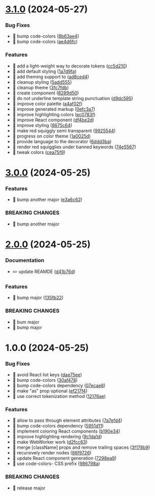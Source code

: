 # [3.1.0](https://github.com/streamich/code-colors-react/compare/v3.0.0...v3.1.0) (2024-05-27)


### Bug Fixes

* 🐛 bump code-colors ([8b63ae4](https://github.com/streamich/code-colors-react/commit/8b63ae4ff862f5e4a2973584fe6ef2a7eafcb525))
* 🐛 bump code-colors ([ae4d6fc](https://github.com/streamich/code-colors-react/commit/ae4d6fcdfd162392be66fdc36ffaeeb44bd146df))


### Features

* 🎸 add a light-weight way to decorate tokens ([cc5d210](https://github.com/streamich/code-colors-react/commit/cc5d210925b4d75deca52a903579c16d5b9ccf5b))
* 🎸 add default styling ([1a7d9fa](https://github.com/streamich/code-colors-react/commit/1a7d9fa0db1ed5725f9f90b7be034f9418f34f0e))
* 🎸 add theming support to <ColorTokens> ([ad8ced4](https://github.com/streamich/code-colors-react/commit/ad8ced45fa2bfa323a8de981493547aa30895414))
* 🎸 cleanup styling ([5add555](https://github.com/streamich/code-colors-react/commit/5add555c4318a4cbf72a4f7d2e1fb909d4aa6b67))
* 🎸 cleanup theme ([3fc7fdb](https://github.com/streamich/code-colors-react/commit/3fc7fdb920757468e6c1cca46a1c687205f24b7c))
* 🎸 create <Markup> component ([8289d50](https://github.com/streamich/code-colors-react/commit/8289d509497afe93fcd52c5144310673ac2d1279))
* 🎸 do not underline template string punctuation ([d9dc595](https://github.com/streamich/code-colors-react/commit/d9dc595d54694af2836e8d23ad5b85adb0c24406))
* 🎸 improve color palette ([a4af02f](https://github.com/streamich/code-colors-react/commit/a4af02fe16f2a93290c161f8ae81a1bc8128f2f1))
* 🎸 improve generated markup ([0efc3a7](https://github.com/streamich/code-colors-react/commit/0efc3a7202218e89ab33d098accfc5ad2c322c05))
* 🎸 improve highlighting colors ([ec0783f](https://github.com/streamich/code-colors-react/commit/ec0783fa803e2e79d50cb6c59734ac91177e5802))
* 🎸 improve React component ([df4be2d](https://github.com/streamich/code-colors-react/commit/df4be2d68ff4b1e0158c16d786911f70d91dbee2))
* 🎸 improve styling ([8675c64](https://github.com/streamich/code-colors-react/commit/8675c64f2bfc446be7f26fbef149ce995d742b3d))
* 🎸 make red squiggly semi transparent ([9925544](https://github.com/streamich/code-colors-react/commit/99255446821c94a7f96af04e86f52fd8e7431852))
* 🎸 progress on color theme ([1a0025d](https://github.com/streamich/code-colors-react/commit/1a0025d5421b431c92dd3861cd000c099ab7abeb))
* 🎸 provide language to the decorator ([6ddd3ba](https://github.com/streamich/code-colors-react/commit/6ddd3ba1db9d581f1c76032d30671160da5a50a3))
* 🎸 render red squigglies under banned keywords ([74e5567](https://github.com/streamich/code-colors-react/commit/74e5567b2609e0fa62f14408eedd2c9ab439b5c8))
* 🎸 tweak colors ([cea75f9](https://github.com/streamich/code-colors-react/commit/cea75f967148560609e28c823d80faaf35423048))

# [3.0.0](https://github.com/streamich/code-colors-react/compare/v2.0.0...v3.0.0) (2024-05-25)


### Features

* 🎸 bump another major ([e3a6c62](https://github.com/streamich/code-colors-react/commit/e3a6c62622f0d5a7db4564cef816940892c576a3))


### BREAKING CHANGES

* 🧨 bump another major

# [2.0.0](https://github.com/streamich/code-colors-react/compare/v1.0.0...v2.0.0) (2024-05-25)

### Documentation

- ✏️ update REAMDE ([d41b76d](https://github.com/streamich/code-colors-react/commit/d41b76d5657590d4b5e546930488ece58cd7be58))

### Features

- 🎸 bump major ([135fb22](https://github.com/streamich/code-colors-react/commit/135fb22368929c86f2f2e357603f5f549aa09f77))

### BREAKING CHANGES

- 🧨 bum major
- 🧨 bump major

# 1.0.0 (2024-05-25)

### Bug Fixes

- 🐛 avoid React list keys ([dae75ee](https://github.com/streamich/code-colors-react/commit/dae75eee9490dc078ae6a01816c25a2c030b8110))
- 🐛 bump code-colors ([30af478](https://github.com/streamich/code-colors-react/commit/30af47870c46c58e27864c69af706335626e5f48))
- 🐛 bump code-colors dependency ([07ecae8](https://github.com/streamich/code-colors-react/commit/07ecae8d4de08bc4535ec1df99d868ad31ebb6bc))
- 🐛 make "as" prop optional ([ef217f4](https://github.com/streamich/code-colors-react/commit/ef217f449ee4e1c03869da6fe7ab2d57d5ca07d5))
- 🐛 use correct tokenization method ([12176ae](https://github.com/streamich/code-colors-react/commit/12176ae885cd010d18c4bbfd0099eedf12a018d1))

### Features

- 🎸 allow to pass through element attributes ([7a7efd4](https://github.com/streamich/code-colors-react/commit/7a7efd44c50700318656c1c534f37501d3679393))
- 🎸 bump code-colors dependency ([5951d11](https://github.com/streamich/code-colors-react/commit/5951d11a5726f3841e00e45cd5700f34197c4354))
- 🎸 implement coloring React components ([b190e34](https://github.com/streamich/code-colors-react/commit/b190e3414c474fa6fade11653b0876aa9b113e19))
- 🎸 improve highlighting rendering ([9c1da1d](https://github.com/streamich/code-colors-react/commit/9c1da1d4a89ee425b7a927f72cac5ee7d9667c7d))
- 🎸 make WebWorker work ([d2fcc63](https://github.com/streamich/code-colors-react/commit/d2fcc634dd3a38a66516262a17f69b3bfa758ad0))
- 🎸 merge [className] props and remove trailing spaces ([3f178b9](https://github.com/streamich/code-colors-react/commit/3f178b92c8e074d5b3ae1d242c727ec7066a8a4f))
- 🎸 recursively render <span> nodes ([86f9726](https://github.com/streamich/code-colors-react/commit/86f97261131cfe429efa6b99bfaaf5280ca25ae6))
- 🎸 update React component generation ([7298ea9](https://github.com/streamich/code-colors-react/commit/7298ea962fb1d75ce5f53836065f8929cbd414f8))
- 🎸 use code-colors- CSS prefix ([986798a](https://github.com/streamich/code-colors-react/commit/986798a3989473c83b4dbcde600b0d020bf42541))

### BREAKING CHANGES

- 🧨 release major
